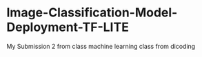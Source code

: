 # Image-Classification-Model-Deployment-TF-LITE
My Submission 2 from class machine learning class from dicoding 
